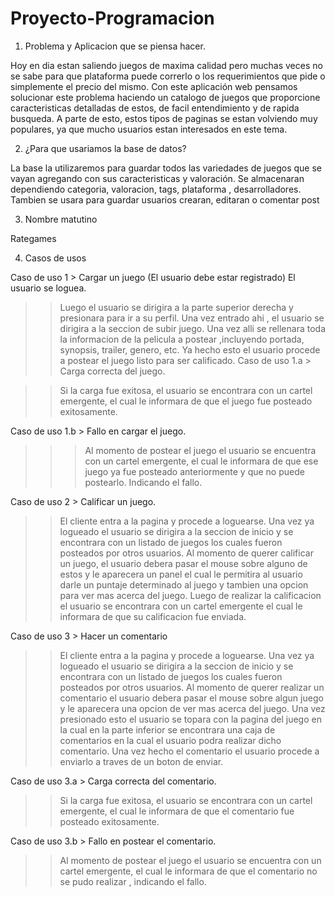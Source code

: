 # Proyecto-Programacion

1) Problema y Aplicacion que se piensa hacer.

Hoy en dia estan saliendo juegos de maxima calidad pero muchas veces no se sabe para que plataforma puede correrlo o los requerimientos que pide o simplemente el precio del mismo.
Con este aplicación web pensamos solucionar este problema haciendo un catalogo de juegos que proporcione caracteristicas detalladas de estos, de facil entendimiento y de rapida busqueda. A parte de esto, estos tipos de paginas se estan volviendo muy populares, ya que mucho usuarios estan interesados en este tema.

2) ¿Para que usariamos la base de datos?

La base la utilizaremos para guardar todos las variedades de juegos que se vayan agregando con sus caracteristicas y valoración. Se almacenaran dependiendo categoria, valoracion, tags, plataforma , desarrolladores.
Tambien se usara para guardar usuarios crearan, editaran o comentar post

3) Nombre matutino

Rategames

4) Casos de usos

Caso de uso 1 > Cargar un juego (El usuario debe estar registrado)
El usuario se loguea.
>> Luego el usuario se dirigira a la parte superior derecha y presionara para ir a su perfil.
>> Una vez entrado ahi , el usuario se dirigira a la seccion de subir juego.
>> Una vez alli se rellenara toda la informacion de la pelicula a postear ,incluyendo portada, synopsis, trailer, genero, etc.
>> Ya hecho esto el usuario procede a postear el juego listo para ser calificado.
Caso de uso 1.a > Carga correcta del juego.

>> Si la carga fue exitosa, el usuario se encontrara con un cartel emergente, el cual le informara de que el juego fue posteado exitosamente.

Caso de uso 1.b > Fallo en cargar el juego.
>>> Al momento de postear el juego el usuario se encuentra con un cartel emergente, el cual le informara de que ese juego ya fue posteado anteriormente y que no puede postearlo. Indicando el fallo.

Caso de uso 2 > Calificar un juego.
>> El cliente entra a la pagina y procede a loguearse.
>> Una vez ya logueado el usuario se dirigira a la seccion de inicio y se encontrara con un listado de juegos los cuales fueron posteados por otros usuarios.
>> Al momento de querer calificar un juego, el usuario debera pasar el mouse sobre alguno de estos y le aparecera un panel el cual le permitira al usuario darle un puntaje determinado al juego y tambien una opcion para ver mas acerca del juego.
>> Luego de realizar la calificacion el usuario se encontrara con un cartel emergente el cual le informara de que su calificacion fue enviada.

Caso de uso 3 > Hacer un comentario
>> El cliente entra a la pagina y procede a loguearse.
>> Una vez ya logueado el usuario se dirigira a la seccion de inicio y se encontrara con un listado de juegos los cuales fueron posteados por otros usuarios.
>> Al momento de querer realizar un comentario el usuario debera pasar el mouse sobre algun juego y le aparecera una opcion de ver mas acerca del juego.
>> Una vez presionado esto el usuario se topara con la pagina del juego en la cual en la parte inferior se encontrara una caja de comentarios en la cual el usuario podra realizar dicho comentario.
>> Una vez hecho el comentario el usuario procede a enviarlo a traves de un boton de enviar.

Caso de uso 3.a > Carga correcta del comentario.
>>Si la carga fue exitosa, el usuario se encontrara con un cartel emergente, el cual le informara de que el comentario fue posteado exitosamente.

Caso de uso 3.b > Fallo en postear el comentario.
>>Al momento de postear el juego el usuario se encuentra con un cartel emergente, el cual le informara de que el comentario no se pudo realizar , indicando el fallo.
